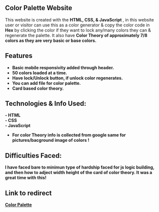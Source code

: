 ## Color Palette Website
This website is created with the <b> HTML, CSS, & JavaScript </b>, in this website user or visitor can use this as a color generator & copy the color code in <b>Hex</b> by clicking the color if they want to lock any/many colors they can & regenerate the palette. It also have <b> Color Theory of approximately 7/8 colors as they are very basic or base colors. 

## Features
- Basic mobile responsivity added through header.
- 50 colors loaded at a time.
- Have lock/Unlock button, if unlock color regenerates.
- You can add file for color palette.
- Card based color theory.

## Technologies & Info Used: 
<b>- HTML <br>- CSS <br>- JavaScript <br>
- For color Theory info is collected from google same for pictures/bacground image of colors !

## Difficulties Faced: 
I have faced bare to minimun type of hardship faced for js logic building, and then how to adject width height of the card of color theory. It was a great time with this!

## Link to redirect
[Color Palette](https://madiha-mubeen.github.io/color-paletteVibe/) 